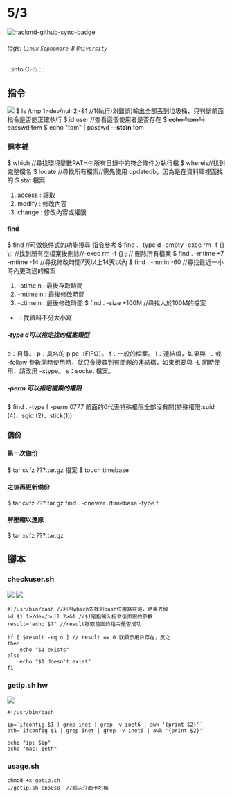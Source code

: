 # 5/3

[![hackmd-github-sync-badge](https://hackmd.io/thVRUNIUQESNZ-oRVhf7mw/badge)](https://hackmd.io/thVRUNIUQESNZ-oRVhf7mw)

###### tags: `Linux` `Sophomore B` `University`
:::info
CH5
:::

## 指令
![](https://i.imgur.com/3aJfTG0.png)
$ ls /tmp 1>dev/null 2>&1 //1(執行)2(錯誤)輸出全部丟到垃圾桶，只判斷前面指令是否能正確執行
$ id user //查看這個使用者是否存在
$ ~~echo "tom" | passwd tom~~
$ echo "tom" | passwd --**stdin** tom
### 課本補
$ which //尋找環境變數PATH中所有目錄中的符合條件ㄉ執行檔
$ whereis//找到完整檔名
$ locate //尋找所有檔案//需先使用 updatedb，因為是在資料庫裡面找的
$ stat 檔案
1. access : 讀取
2. modify : 修改內容
3. change : 修改內容或權限
#### find
$ find //可做條件式的功能搜尋
[指令參考](https://blog.gtwang.org/linux/unix-linux-find-command-examples/)
$ find . -type d -empty -exec rm -f {} \\;: //找到所有空檔案後刪除//-exec rm -f {} ; // 刪除所有檔案
$ find . -mtime +7 -mtime -14 //尋找修改時間7天以上14天以內
$ find . -mmin -60 //尋找最近一小時內更改過的檔案
1. -atime n : 最後存取時間
2. -mtime n : 最後修改時間
3. -ctime n : 最後修改時間
$ find . -size +100M //尋找大於100M的檔案

*  -i 找資料不分大小寫
##### -type d可以指定找的檔案類型
d：目錄。
p：具名的 pipe（FIFO）。
f：一般的檔案。
l：連結檔，如果與 -L 或 -follow 參數同時使用時，就只會搜尋到有問題的連結檔，如果想要與 -L 同時使用，請改用 -xtype。
s：socket 檔案。
##### -perm 可以指定檔案的權限
$ find . -type f -perm 0777
前面的0代表特殊權限全部沒有開(特殊權限:suid (4)、sgid (2)、stick(1))
### 備份
#### 第一次備份
$ tar cvfz ???.tar.gz 檔案
$ touch timebase
#### 之後再更新備份
$ tar cvfz ???.tar.gz find . -cnewer ./timebase -type f
#### 解壓縮以還原
$ tar xvfz ???.tar.gz
## 腳本
### checkuser.sh
![](https://i.imgur.com/d0QOSO6.png)
![](https://i.imgur.com/VhIK5fK.png)

```
#!/usr/bin/bash //利用which先找到bash位置寫在這，結果丟掉
id $1 1>/dev/null 2>&1 //$1是指輸入指令後面跟的參數
result='echo $?" //result存取前面的指令是否成功

if [ $result -eq o ] // result == 0 就顯示用戶存在，反之
then
    echo "$1 exists"
else
    echo "$1 doesn't exist"
fi
```
### getip.sh **hw**
![](https://i.imgur.com/3UdK1Wd.png)

```
#!/usr/bin/bash

ip=`ifconfig $1 | grep inet | grep -v inet6 | awk '{print $2}'`
eth=`ifconfig $1 | grep inet | grep -v inet6 | awk '{print $2}'`

echo "ip: $ip"
echo "mac: $eth"
```

### usage.sh
```
chmod +x getip.sh
./getip.sh enp0s8  //輸入介面卡名稱
```